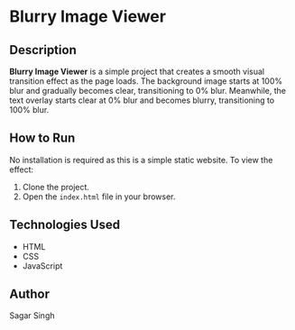 # Blurry Image Viewer

## Description
**Blurry Image Viewer** is a simple project that creates a smooth visual transition effect as the page loads. The background image starts at 100% blur and gradually becomes clear, transitioning to 0% blur. Meanwhile, the text overlay starts clear at 0% blur and becomes blurry, transitioning to 100% blur.

## How to Run
No installation is required as this is a simple static website. To view the effect:
1. Clone the project.
2. Open the `index.html` file in your browser.

## Technologies Used
- HTML
- CSS
- JavaScript

## Author
Sagar Singh
